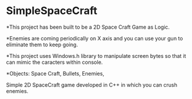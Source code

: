 # SimpleSpaceCraft

*This project has been built to be a 2D Space Craft Game as Logic.

*Enemies are coming periodically on X axis and you can use your gun to eliminate them to keep going.

*This project uses Windows.h library to manipulate screen bytes so that it can mimic the caracters within console.

*Objects:
    Space Craft, 
    Bullets,
    Enemies,
  
<p>Simple 2D SpaceCraft game developed in C++ in which you can crush enemies.</p>
